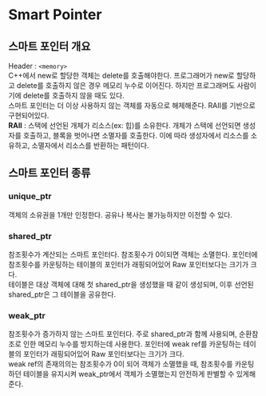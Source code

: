 # Smart Pointer

## 스마트 포인터 개요
Header : ```<memory>```   
C++에서 new로 할당한 객체는 delete를 호출해야한다. 프로그래머가 new로 할당하고 delete를 호출하지 않은 경우 메모리 누수로 이어진다. 하지만 프로그래머도 사람이기에 delete를 호출하지 않을 때도 있다.   
스마트 포인터는 더 이상 사용하지 않는 객체를 자동으로 해제해준다. RAII를 기반으로 구현되어있다.   
**RAII** : 스택에 선언된 개체가 리소스(ex: 힙)를 소유한다. 개체가 스택에 선언되면 생성자를 호출하고, 블록을 벗어나면 소멸자를 호출한다. 이에 따라 생성자에서 리소스를 소유하고, 소멸자에서 리소스를 반환하는 패턴이다.

## 스마트 포인터 종류
### unique_ptr
객체의 소유권을 1개만 인정한다. 공유나 복사는 불가능하지만 이전할 수 있다.

### shared_ptr
참조횟수가 계산되는 스마트 포인터다. 참조횟수가 0이되면 객체는 소멸한다. 포인터에 참조횟수를 카운팅하는 테이블의 포인터가 래핑되어있어 Raw 포인터보다는 크기가 크다.   
테이블은 대상 객체에 대해 첫 shared_ptr을 생성했을 때 같이 생성되며, 이후 선언된 shared_ptr은 그 테이블을 공유한다.   


### weak_ptr
참조횟수가 증가하지 않는 스마트 포인터다. 주로 shared_ptr과 함께 사용되며, 순환참조로 인한 메모리 누수를 방지하는데 사용한다. 포인터에 weak ref를 카운팅하는 테이블의 포인터가 래핑되어있어 Raw 포인터보다는 크기가 크다.   
weak ref의 존재의의는 참조횟수가 0이 되어 객체가 소멸했을 때, 참조횟수를 카운팅하던 테이블을 유지시켜 weak_ptr에서 객체가 소멸했는지 안전하게 판별할 수 있게해준다.